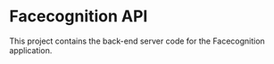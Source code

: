 # Facecognition API

This project contains the back-end server code for the Facecognition application.
